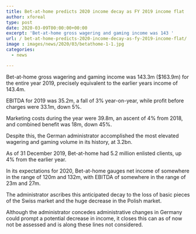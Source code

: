 ```yaml
---
title: Bet-at-home predicts 2020 income decay as FY 2019 income flat
author: xforeal 
type: post
date: 2020-03-09T00:00:00+00:00
excerpt: 'Bet-at-home gross wagering and gaming income was 143 '
url: / bet-at-home-predicts-2020-income-decay-as-fy-2019-income-flat/
image : images/news/2020/03/betathome-1-1.jpg
categories:
  - news

---
```

Bet-at-home gross wagering and gaming income was 143.3m ($163.9m) for the entire year 2019, precisely equivalent to the earlier years income of 143.4m. 

EBITDA for 2019 was 35.2m, a fall of 3&percnt; year-on-year, while profit before charges were 33.1m, down 5&percnt;. 

Marketing costs during the year were 39.8m, an ascent of 4&percnt; from 2018, and combined benefit was 18m, down 45&percnt;. 

Despite this, the German administrator accomplished the most elevated wagering and gaming volume in its history, at 3.2bn. 

As of 31 December 2019, Bet-at-home had 5.2 million enlisted clients, up 4&percnt; from the earlier year. 

In its expectations for 2020, Bet-at-home gauges net income of somewhere in the range of 120m and 132m, with EBITDA of somewhere in the range of 23m and 27m. 

The administrator ascribes this anticipated decay to the loss of basic pieces of the Swiss market and the huge decrease in the Polish market. 

Although the administrator concedes administrative changes in Germany could prompt a potential decrease in income, it closes this can as of now not be assessed and is along these lines not considered.